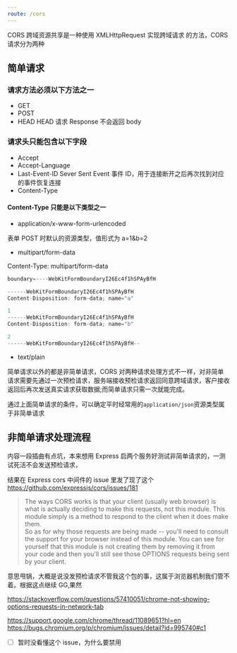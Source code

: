 ```yaml
---
route: /cors
---
```


CORS 跨域资源共享是一种使用 XMLHttpRequest 实现跨域请求 的方法，CORS 请求分为两种

## 简单请求

### 请求方法必须以下方法之一

- GET
- POST
- HEAD HEAD 请求 Response 不会返回 body

### 请求头只能包含以下字段

- Accept
- Accept-Language
- Last-Event-ID Sever Sent Event 事件 ID，用于连接断开之后再次找到对应的事件恢复连接
- Content-Type

#### Content-Type 只能是以下类型之一

- application/x-www-form-urlencoded

表单 POST 时默认的资源类型，值形式为 a=1&b=2

- multipart/form-data

Content-Type: multipart/form-data

```jsx
boundary=----WebKitFormBoundaryI26Ec4f1hSPAyBfH

------WebKitFormBoundaryI26Ec4f1hSPAyBfH
Content-Disposition: form-data; name="a"

1
------WebKitFormBoundaryI26Ec4f1hSPAyBfH
Content-Disposition: form-data; name="b"

2
------WebKitFormBoundaryI26Ec4f1hSPAyBfH--
```

* text/plain

简单请求以外的都是非简单请求，CORS 对两种请求处理方式不一样，对非简单请求需要先通过一次预检请求，服务端接收预检请求返回同意跨域请求，客户接收返回后再次发送真实请求获取数据;而简单请求只需一次就能完成。

通过上面简单请求的条件，可以确定平时经常用的`application/json`资源类型属于非简单请求

## 非简单请求处理流程

内容一段插曲有点坑，本来想用 Express 启两个服务好测试非简单请求的，一测试死活不会发送预检请求，

结果在 Express cors 中间件的 issue 里发了现了这个
https://github.com/expressjs/cors/issues/181

> The ways CORS works is that your client (usually web browser) is what is actually deciding to make this requests, not this module. This module simply is a method to respond to the client when it does make them.<br/>
> So as for why those requests are being made -- you'll need to consult the support for your browser instead of this module. You can see for yourself that this module is not creating them by removing it from your code and then you'll still see those OPTIONS requests being sent by your client.

意思甩锅，大概是说没发预检请求不管我这个包的事，这属于浏览器机制我们管不着。根据这点继续 GG,果然

https://stackoverflow.com/questions/57410051/chrome-not-showing-options-requests-in-network-tab

https://support.google.com/chrome/thread/11089651?hl=en
https://bugs.chromium.org/p/chromium/issues/detail?id=995740#c1

- [ ] 暂时没看懂这个 issue，为什么要禁用
